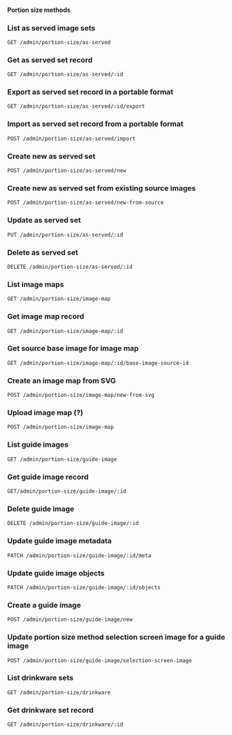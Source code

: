 #### Portion size methods

### List as served image sets

`GET /admin/portion-size/as-served`

### Get as served set record

`GET /admin/portion-size/as-served/:id`

### Export as served set record in a portable format

`GET /admin/portion-size/as-served/:id/export`

### Import as served set record from a portable format

`POST /admin/portion-size/as-served/import`

### Create new as served set

`POST /admin/portion-size/as-served/new`

### Create new as served set from existing source images

`POST /admin/portion-size/as-served/new-from-source`

### Update as served set

`PUT /admin/portion-size/as-served/:id`

### Delete as served set

`DELETE /admin/portion-size/as-served/:id`

### List image maps

`GET /admin/portion-size/image-map`

### Get image map record

`GET /admin/portion-size/image-map/:id`

### Get source base image for image map

`GET /admin/portion-size/image-map/:id/base-image-source-id`

### Create an image map from SVG

`POST /admin/portion-size/image-map/new-from-svg`

### Upload image map (?)

`POST /admin/portion-size/image-map`

### List guide images

`GET /admin/portion-size/guide-image`

### Get guide image record

`GET/admin/portion-size/guide-image/:id`

### Delete guide image

`DELETE /admin/portion-size/guide-image/:id`

### Update guide image metadata

`PATCH /admin/portion-size/guide-image/:id/meta`

### Update guide image objects

`PATCH /admin/portion-size/guide-image/:id/objects`

### Create a guide image

`POST /admin/portion-size/guide-image/new`

### Update portion size method selection screen image for a guide image

`POST /admin/portion-size/guide-image/selection-screen-image`

### List drinkware sets

`GET /admin/portion-size/drinkware`

### Get drinkware set record

`GET /admin/portion-size/drinkware/:id`


